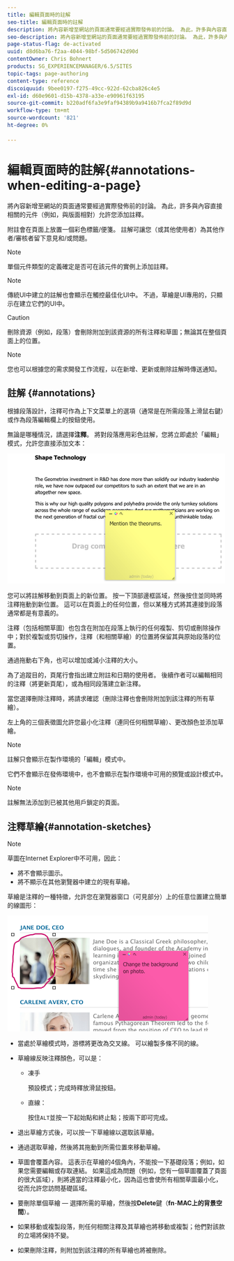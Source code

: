 ```yaml
---
title: 編輯頁面時的註解
seo-title: 編輯頁面時的註解
description: 將內容新增至網站的頁面通常要經過實際發佈前的討論。 為此，許多與內容直接相關的元件允許您添加註釋。
seo-description: 將內容新增至網站的頁面通常要經過實際發佈前的討論。 為此，許多與內容直接相關的元件允許您添加註釋。
page-status-flag: de-activated
uuid: d8d6ba76-f2aa-4044-98bf-5d506742d90d
contentOwner: Chris Bohnert
products: SG_EXPERIENCEMANAGER/6.5/SITES
topic-tags: page-authoring
content-type: reference
discoiquuid: 9bee0197-f275-49cc-922d-62cba826c4e5
exl-id: d60e9601-d15b-4378-a33e-e90961f63195
source-git-commit: b220adf6fa3e9faf94389b9a9416b7fca2f89d9d
workflow-type: tm+mt
source-wordcount: '821'
ht-degree: 0%

---
```


# 編輯頁面時的註解{#annotations-when-editing-a-page}

將內容新增至網站的頁面通常要經過實際發佈前的討論。 為此，許多與內容直接相關的元件（例如，與版面相對）允許您添加註釋。

附註會在頁面上放置一個彩色標籤/便箋。 註解可讓您（或其他使用者）為其他作者/審核者留下意見和/或問題。

>[!NOTE]
>
>單個元件類型的定義確定是否可在該元件的實例上添加註釋。

>[!NOTE]
>
>傳統UI中建立的註解也會顯示在觸控最佳化UI中。 不過，草繪是UI專用的，只顯示在建立它們的UI中。

>[!CAUTION]
>
>刪除資源（例如，段落）會刪除附加到該資源的所有注釋和草圖；無論其在整個頁面上的位置。

>[!NOTE]
>
>您也可以根據您的需求開發工作流程，以在新增、更新或刪除註解時傳送通知。

## 註解 {#annotations}

根據段落設計，注釋可作為上下文菜單上的選項（通常是在所需段落上滑鼠右鍵）或作為段落編輯欄上的按鈕使用。

無論是哪種情況，請選擇&#x200B;**注釋**。 將對段落應用彩色註解，您將立即處於「編輯」模式，允許您直接添加文本：

![chlimage_1-137](assets/chlimage_1-137.png)

您可以將註解移動到頁面上的新位置。 按一下頂部邊框區域，然後按住並同時將注釋拖動到新位置。 這可以在頁面上的任何位置，但以某種方式將其連接到段落通常都是有意義的。

注釋（包括相關草圖）也包含在附加在段落上執行的任何複製、剪切或刪除操作中；對於複製或剪切操作，注釋（和相關草繪）的位置將保留其與原始段落的位置。

通過拖動右下角，也可以增加或減小注釋的大小。

為了追蹤目的，頁尾行會指出建立附註和日期的使用者。 後續作者可以編輯相同的注釋（將更新頁尾），或為相同段落建立新注釋。

當您選擇刪除注釋時，將請求確認（刪除注釋也會刪除附加到該注釋的所有草繪）。

左上角的三個表徵圖允許您最小化注釋（連同任何相關草繪）、更改顏色並添加草繪。

>[!NOTE]
>
>註解只會顯示在製作環境的「編輯」模式中。
>
>它們不會顯示在發佈環境中，也不會顯示在製作環境中可用的預覽或設計模式中。

>[!NOTE]
>
>註解無法添加到已被其他用戶鎖定的頁面。

## 注釋草繪{#annotation-sketches}

>[!NOTE]
>
>草圖在Internet Explorer中不可用，因此：
>
>* 將不會顯示圖示。
>* 將不顯示在其他瀏覽器中建立的現有草繪。

>



草繪是注釋的一種特徵，允許您在瀏覽器窗口（可見部分）上的任意位置建立簡單的線圖形：

![chlimage_1-138](assets/chlimage_1-138.png)

* 當處於草繪模式時，游標將更改為交叉線。 可以繪製多條不同的線。
* 草繪線反映注釋顏色，可以是：

   * 凍手

      預設模式；完成時釋放滑鼠按鈕。

   * 直線：

      按住`ALT`並按一下起始點和終止點；按兩下即可完成。

* 退出草繪方式後，可以按一下草繪線以選取該草繪。
* 通過選取草繪，然後將其拖動到所需位置來移動草繪。
* 草圖會覆蓋內容。 這表示在草繪的4個角內，不能按一下基礎段落；例如，如果您需要編輯或存取連結。 如果這成為問題（例如，您有一個草圖覆蓋了頁面的很大區域），則將適當的注釋最小化，因為這也會使所有相關草圖最小化，從而允許您訪問基礎區域。
* 要刪除單個草繪 — 選擇所需的草繪，然後按&#x200B;**Delete**&#x200B;鍵（**fn**-**MAC上的背景空間**）。

* 如果移動或複製段落，則任何相關注釋及其草繪也將移動或複製；他們對該款的立場將保持不變。
* 如果刪除注釋，則附加到該注釋的所有草繪也將被刪除。
